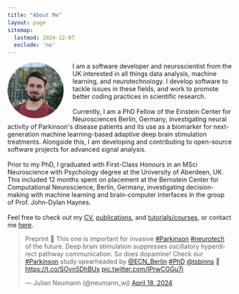 ```yaml
---
title: "About Me"
layout: page
sitemap:
  lastmod: 2024-12-07
  exclude: 'no'
---
```


<!--
<div class="alert">
  <span style="display: inline-block; text-align: center;">
    For the intended experience,<br>please use Google Chrome.
  </span>
  <button class="closebtn" onclick="this.parentElement.style.display='none';">Close</button>
</div>
-->

<!-- Profile picture -->
<img class="ProfilePic" height="auto" style="float: left; margin-right: 20px;" src="/assets/images/ProfilePic.jpg">


<!-- Main website description/introduction -->
<p class="p">I am a software developer and neuroscientist from the UK interested in all things data analysis, machine learning, and neurotechnology. I develop software to tackle issues in these fields, and work to promote better coding practices in scientific research.<br>
<br>
Currently, I am a PhD Fellow of the Einstein Center for Neurosciences Berlin, Germany, investigating neural activity of Parkinson's disease patients and its use as a biomarker for next-generation machine learning-based adaptive deep brain stimulation treatments. Alongside this, I am developing and contributing to open-source software projects for advanced signal analysis.<br>
<br>
Prior to my PhD, I graduated with First-Class Honours in an MSci Neuroscience with Psychology degree at the University of Aberdeen, UK. This included 12 months spent on placement at the Bernstein Center for Computational Neuroscience, Berlin, Germany, investigating decision-making with machine learning and brain-computer interfaces in the group of Prof. John-Dylan Haynes.<br>
<br>
Feel free to check out my <a href="/CV">CV</a>, <a href="/publications">publications</a>, and <a href="/tutorials-courses">tutorials/courses</a>, or contact me <a href="/contact-links">here</a>.</p>


<!-- Twitter highlights -->
<div class="ShowOnWideScreen">
    <blockquote class="twitter-tweet"><p lang="en" dir="ltr">Preprint 🚨 This one is important for invasive <a href="https://twitter.com/hashtag/Parkinson?src=hash&amp;ref_src=twsrc%5Etfw">#Parkinson</a> <a href="https://twitter.com/hashtag/neurotech?src=hash&amp;ref_src=twsrc%5Etfw">#neurotech</a> of the future. Deep brain stimulation suppresses oscillatory hyperdirect pathway communication. So does dopamine! Check our <a href="https://twitter.com/hashtag/Parkinson?src=hash&amp;ref_src=twsrc%5Etfw">#Parkinson</a> study spearheaded by <a href="https://twitter.com/ECN_Berlin?ref_src=twsrc%5Etfw">@ECN_Berlin</a> <a href="https://twitter.com/hashtag/PhD?src=hash&amp;ref_src=twsrc%5Etfw">#PhD</a> <a href="https://twitter.com/tsbinns?ref_src=twsrc%5Etfw">@tsbinns</a> 🧵<a href="https://t.co/SOvn5DhBUx">https://t.co/SOvn5DhBUx</a> <a href="https://t.co/IPrwCGGu7i">pic.twitter.com/IPrwCGGu7i</a></p>&mdash; Julian Neumann (@neumann_wj) <a href="https://twitter.com/neumann_wj/status/1780974296661188776?ref_src=twsrc%5Etfw">April 18, 2024</a></blockquote> <script async src="https://platform.twitter.com/widgets.js" charset="utf-8"></script>
</div>
<div class="ShowOnThinScreen">
    <blockquote class="twitter-tweet"><p lang="en" dir="ltr">Preprint 🚨 This one is important for invasive <a href="https://twitter.com/hashtag/Parkinson?src=hash&amp;ref_src=twsrc%5Etfw">#Parkinson</a> <a href="https://twitter.com/hashtag/neurotech?src=hash&amp;ref_src=twsrc%5Etfw">#neurotech</a> of the future. Deep brain stimulation suppresses oscillatory hyperdirect pathway communication. So does dopamine! Check our <a href="https://twitter.com/hashtag/Parkinson?src=hash&amp;ref_src=twsrc%5Etfw">#Parkinson</a> study spearheaded by <a href="https://twitter.com/ECN_Berlin?ref_src=twsrc%5Etfw">@ECN_Berlin</a> <a href="https://twitter.com/hashtag/PhD?src=hash&amp;ref_src=twsrc%5Etfw">#PhD</a> <a href="https://twitter.com/tsbinns?ref_src=twsrc%5Etfw">@tsbinns</a> 🧵<a href="https://t.co/SOvn5DhBUx">https://t.co/SOvn5DhBUx</a> <a href="https://t.co/IPrwCGGu7i">pic.twitter.com/IPrwCGGu7i</a></p>&mdash; Julian Neumann (@neumann_wj) <a href="https://twitter.com/neumann_wj/status/1780974296661188776?ref_src=twsrc%5Etfw">April 18, 2024</a></blockquote> <script async src="https://platform.twitter.com/widgets.js" charset="utf-8"></script>
</div>


<script src="https://platform.twitter.com/widgets.js" charset="utf-8"></script>

<style>
  @media (max-width: 575.99px) {
    .ShowOnWideScreen {
        display: none;
    }
    .ShowOnThinScreen {
        display: initial;
    }
    .ProfilePic {
        width: 40%;
    }
  }

  @media (min-width: 576px) {
    .ShowOnWideScreen {
        display: initial;
    }
    .ShowOnThinScreen {
        display: none;
    }
    .ProfilePic {
        width: 25%;
    }

    .twitter-tweet-rendered{
        display: inline-block !important;
        width: 100% !important;
        margin-left: 1% !important;
        margin-right: 1% !important;
        margin-top: 1% !important;
        margin-bottom: 1% !important;
    }

    #twitter-widget-0,#twitter-widget-1{width: 100% !important;}

    .twitterwidget::shadow .SummaryCard-content *{white-space: normal !important;}
    .twitterwidget::shadow .resize-sensor{
        display: none !important;
        width: 0px !important;
        overflow: hidden !important;
      }
  }
</style>



<!--
<script>
  /*
  // For animating the closing of the alert box //
  // Get all elements with class="closebtn"
  var close = document.getElementsByClassName("closebtn");
  var i;
  // Loop through all close buttons
  for (i = 0; i < close.length; i++) {
  // When someone clicks on a close button
  close[i].onclick = function(){
      // Get the parent of <span class="closebtn"> (<div class="alert">)
      var div = this.parentElement;
      // Set the opacity of div to 0 (transparent)
      div.style.opacity = "0";
      // Hide the div after 600ms (the same amount of milliseconds it takes to fade out)
      setTimeout(function(){ div.style.display = "none"; }, 600);
  }
  }
  */
</script>
-->